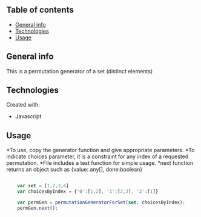 ## Table of contents
* [General info](#general-info)
* [Technologies](#technologies)
* [Usage](#usage)

## General info
This is a permutation generator of a set (distinct elements)
	
## Technologies
Created with:
* Javascript
	
## Usage
*To use, copy the generator function and give appropriate parameters.
*To indicate choices parameter, it is a constraint for any index of a requested permutation.
*File includes a test function for simple usage.
*next function returns an object such as {value: any[], done:boolean}

```javascript

    var set = [1,2,3,4]
    var choicesByIndex = {'0':[1,2], '1':[2,3], '2':[1]}

    var permGen = permutationGeneratorForSet(set, choicesByIndex);
    permGen.next();

```